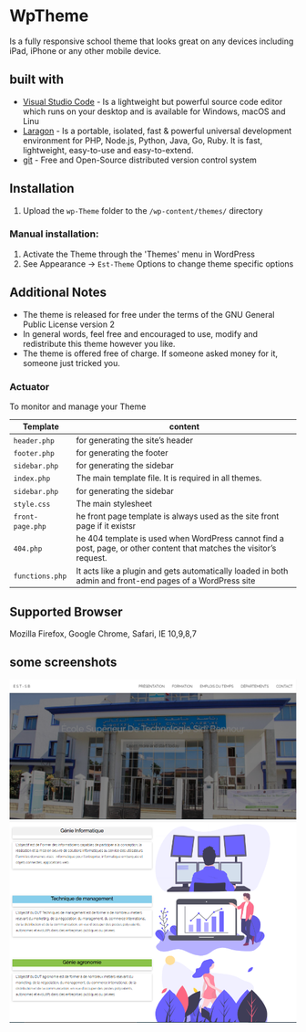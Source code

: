 # WpTheme
Is a fully responsive school theme that looks great on any devices including iPad, iPhone or any other mobile device.
## built with 

* [Visual Studio Code](https://code.visualstudio.com/) -  Is a lightweight but powerful source code editor which runs on your desktop and is available for Windows, macOS and Linu
* [Laragon](https://laragon.org/) - Is a portable, isolated, fast & powerful universal development environment for PHP, Node.js, Python, Java, Go, Ruby. It is fast, lightweight, easy-to-use and easy-to-extend.
* 	[git](https://git-scm.com/) - Free and Open-Source distributed version control system 

## Installation 
1. Upload the `wp-Theme` folder to the `/wp-content/themes/` directory
### Manual installation:
1. Activate the Theme through the 'Themes' menu in WordPress
2. See Appearance -> `Est-Theme` Options to change theme specific options

## Additional Notes
* The theme is released for free under the terms of the GNU General Public License version 2
* In general words, feel free and encouraged to use, modify and redistribute this theme however you like.
* The theme is offered free of charge. If someone asked money for it, someone just tricked you.
### Actuator

To monitor and manage your Theme

|  Template |  content |
|----------|--------------|
|`header.php `  				| for generating the site’s header |
|`footer.php`           | for generating the footer |
|`sidebar.php`    	    | for generating the sidebar |
|`index.php`            | The main template file. It is required in all themes. |
|`sidebar.php`    	    | for generating the sidebar |
|`style.css`    	      | The main stylesheet |
|`front-page.php`    	  | he front page template is always used as the site front page if it existsr |
|`404.php`    	         | he 404 template is used when WordPress cannot find a post, page, or other content that matches the visitor’s request. |
|`functions.php`    	    | It acts like a plugin and gets automatically loaded in both admin and front-end pages of a WordPress site |


## Supported Browser
Mozilla Firefox, Google Chrome, Safari, IE 10,9,8,7

## some screenshots
 
<img width="641" src="https://github.com/Xdamg/WpTheme/blob/master/img/front-page.PNG"> 

<img width="641" src="https://raw.githubusercontent.com/Xdamg/WpTheme/master/img/looo.PNG">
